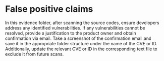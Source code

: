 # False positive claims

In this evidence folder, after scanning the source codes, ensure developers address any identified vulnerabilities. If any vulnerabilities cannot be resolved, provide a justification to the product owner and obtain confirmation via email. Take a screenshot of the confirmation email and save it in the appropriate folder structure under the name of the CVE or ID. Additionally, update the relevant CVE or ID in the corresponding text file to exclude it from future scans.
